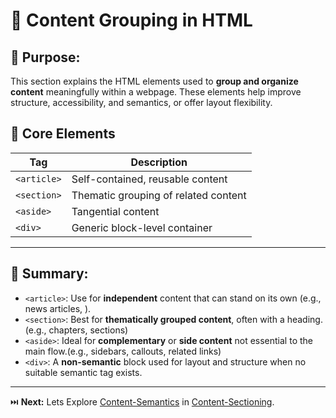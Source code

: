 # 🧱 Content Grouping in HTML

## 🎯 Purpose:

This section explains the HTML elements used to **group and organize content** meaningfully within a webpage. These elements help improve structure, accessibility, and semantics, or offer layout flexibility.

## 📑 Core Elements

| **Tag**       | **Description**                                                    |
| ------------- | ------------------------------------------------------------------ |
| `<article>`   | Self-contained, reusable content         |
| `<section>`   | Thematic grouping of related content    |
| `<aside>`     | Tangential content       |
| `<div>`       | Generic block-level container      |

---

## 🔑 Summary:

- `<article>`: Use for **independent** content that can stand on its own (e.g., news articles, ).
- `<section>`: Best for **thematically grouped content**, often with a heading. (e.g., chapters, sections) 
- `<aside>`: Ideal for **complementary** or **side content** not essential to the main flow.(e.g., sidebars, callouts, related links) 
- `<div>`: A **non-semantic** block used for layout and structure when no suitable semantic tag exists.

---

⏭️ **Next:** Lets Explore [Content-Semantics](https://github.com/jeffy-j1623/dev-labs/tree/main/html/5_content-sectioning/5.3_content-semantics) in [Content-Sectioning](https://github.com/jeffy-j1623/dev-labs/tree/main/html/5_content-sectioning).
